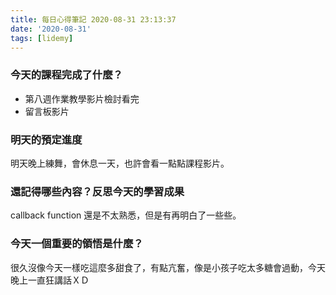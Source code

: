 ```yaml
---
title: 每日心得筆記 2020-08-31 23:13:37
date: '2020-08-31'
tags: [lidemy]
---
```


### 今天的課程完成了什麼？

- 第八週作業教學影片檢討看完
- 留言板影片  


### 明天的預定進度

明天晚上練舞，會休息一天，也許會看一點點課程影片。

### 還記得哪些內容？反思今天的學習成果

callback function 還是不太熟悉，但是有再明白了一些些。

### 今天一個重要的領悟是什麼？

很久沒像今天一樣吃這麼多甜食了，有點亢奮，像是小孩子吃太多糖會過動，今天晚上一直狂講話ＸＤ
